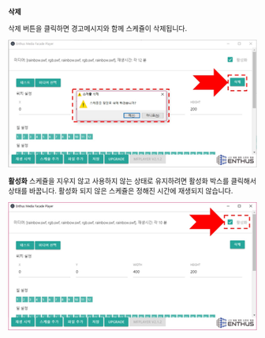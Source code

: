 **삭제**

삭제 버튼을 클릭하면 경고메시지와 함께 스케쥴이 삭제됩니다.

![](img/delete.jpg)

**활성화**
스케쥴을 지우지 않고 사용하지 않는 상태로 유지하려면 활성화 박스를 클릭해서 상태를 바꿉니다. 활성화 되지 않은 스케쥴은 정해진 시간에 재생되지 않습니다.

![](img/enable.jpg)